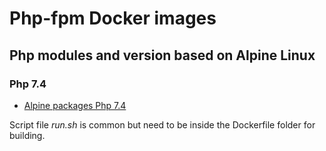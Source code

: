 # Php-fpm Docker images

## Php modules and version based on Alpine Linux

### Php 7.4

* [Alpine packages Php 7.4](https://pkgs.alpinelinux.org/packages?name=php7*&branch=edge&arch=x86_64)

Script file _run.sh_ is common but need to be inside the Dockerfile folder for building.
